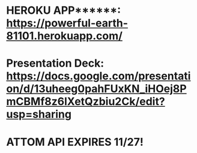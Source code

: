 # HEROKU APP******: https://powerful-earth-81101.herokuapp.com/

# Presentation Deck: https://docs.google.com/presentation/d/13uheeg0pahFUxKN_iHOej8PmCBMf8z6lXetQzbiu2Ck/edit?usp=sharing

# ATTOM API EXPIRES 11/27!
